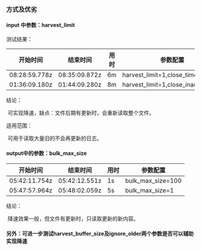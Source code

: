 ### 方式及优劣

#### input 中参数：harvest_limit

测试结果：

| 开始时间      | 结束时间      | 用时 | 参数配置                           |
| ------------- | ------------- | ---- | ---------------------------------- |
| 08:28:59.778z | 08:35:09.872z | 6m   | harvest_limit=1,close_timeout=10s  |
| 01:36:09.180z | 01:44:09.280z | 8m   | harvest_limit=1,close_inactive=10s |

结论：

​        可实现降速，缺点：文件后期有更新时，会重新读取整个文件。

适用范围：

​         可用于读取大量旧的不会再更新的日志。

#### output中的参数：bulk_max_size

| 开始时间      | 结束时间      | 用时 | 参数配置          |
| ------------- | ------------- | ---- | ----------------- |
| 05:42:11.754z | 05:42:12.551z | 1s   | bulk_max_size=100 |
| 05:47:57.964z | 05:48:02.059z | 5s   | bulk_max_size=1   |

结论：

​      降速效果一般，但文件有更新时，只读取更新的新内容。



#### 另外：可进一步测试harvest_buffer_size及ignore_older两个参数是否可以辅助实现降速